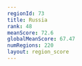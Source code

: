 ```yaml
---
regionId: 73
title: Russia
rank: 48
meanScore: 72.6
globalMeanScore: 67.47
numRegions: 220
layout: region_score
---
```

